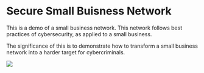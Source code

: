 # Secure Small Buisness Network

This is a demo of a small business network. This network follows best practices of cybersecurity, as applied to a small business. 

The significance of this is to demonstrate how to transform a small business network into a harder target for cybercriminals.

![](../ACSL_Logo-Full_Color600x488.jpg)